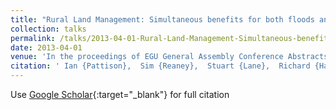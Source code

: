 ```yaml
---
title: "Rural Land Management: Simultaneous benefits for both floods and droughts?"
collection: talks
permalink: /talks/2013-04-01-Rural-Land-Management-Simultaneous-benefits-for-both-floods-and-droughts
date: 2013-04-01
venue: 'In the proceedings of EGU General Assembly Conference Abstracts'
citation: ' Ian {Pattison},  Sim {Reaney},  Stuart {Lane},  Richard {Hardy}, &quot;Rural Land Management: Simultaneous benefits for both floods and droughts?.&quot; In the proceedings of EGU General Assembly Conference Abstracts, 2013.'
---
```

Use [Google Scholar](https://scholar.google.com/scholar?q=Rural+Land+Management:+Simultaneous+benefits+for+both+floods+and+droughts?){:target="_blank"} for full citation